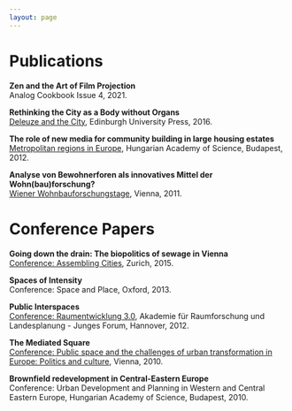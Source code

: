 ```yaml
---
layout: page
---
```

# Publications

<strong>Zen and the Art of Film Projection</strong><br>
Analog Cookbook Issue 4, 2021.

<strong>Rethinking the City as a Body without Organs</strong><br>
<a href="https://www.jstor.org/stable/10.3366/j.ctt1bh2hh5" rel="noopener noreferrer" target="_blank">Deleuze and the City</a>, Edinburgh University Press, 2016.

<strong>The role of new media for community building in large housing estates</strong><br>
<a href=" https://ubdata.univie.ac.at/AC10789017" rel="noopener noreferrer" target="_blank">Metropolitan regions in Europe</a>, Hungarian Academy of Science, Budapest, 2012.

<strong>Analyse von Bewohnerforen als innovatives Mittel der Wohn(bau)forschung?</strong><br>
<a href="https://www.wohnbauforschung.at/index.php?id=446" rel="noopener noreferrer" target="_blank">Wiener Wohnbauforschungstage</a>, Vienna, 2011.

# Conference Papers

<strong>Going down the drain: The biopolitics of sewage in Vienna</strong><br>
<a href="https://ethz.ch/content/dam/ethz/special-interest/arch/ncl/eth-case-dam/documents/veranstaltungen/2015/assembling-cities-conference-sts-theories-and-methodologies-in-planning-studies/assemblingcities_flyer_a4_druckauflage60.pdf" rel="noopener noreferrer" target="_blank">Conference: Assembling Cities</a>, Zurich, 2015.

<strong>Spaces of Intensity</strong><br>
Conference: Space and Place, Oxford, 2013.

<strong>Public Interspaces</strong><br>
<a href="https://www.arl-net.de/system/files/120410_jf2012_arbeitsgruppen2.pdf" rel="noopener noreferrer" target="_blank">Conference: Raumentwicklung 3.0</a>, Akademie für Raumforschung und Landesplanung - Junges Forum, Hannover, 2012.

<strong>The Mediated Square</strong><br>
<a href="https://skuor.tuwien.ac.at/wp-content/uploads/ENC_folder.pdf" rel="noopener noreferrer" target="_blank">Conference: Public space and the challenges of urban transformation in Europe: Politics and culture</a>, Vienna, 2010.

<strong>Brownfield redevelopment in Central-Eastern Europe</strong><br>
Conference: Urban Development and Planning in Western and Central Eastern Europe, Hungarian Academy of Science, Budapest, 2010.
